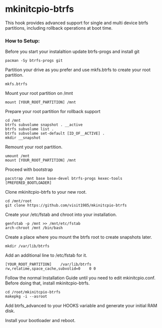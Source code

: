 mkinitcpio-btrfs
================

This hook provides advanced support for single and multi device btrfs
partitions, including rollback operations at boot time.

### How to Setup:

Before you start your instalaltion update btrfs-progs and install git

    pacman -Sy btrfs-progs git

Partition your drive as you prefer and use mkfs.btrfs to create your root
partition.

    mkfs.btrfs

Mount your root partition on /mnt

    mount [YOUR_ROOT_PARTITION] /mnt

Prepare your root partition for rollback support

    cd /mnt
    btrfs subvolume snapshot . __active
    btrfs subvolume list .
    btrfs subvolume set-default [ID_OF__ACTIVE] .
    mkdir __snapshot

Remount your root partition.

    umount /mnt
    mount [YOUR_ROOT_PARTITION] /mnt

Proceed with bootstrap

    pacstrap /mnt base base-devel btrfs-progs kexec-tools [PREFERED_BOOTLOADER]

Clone mkinitcpio-btrfs to your new root.

    cd /mnt/root
    git clone https://github.com/visit1985/mkinitcpio-btrfs

Create your /etc/fstab and chroot into your installation.

    genfstab -p /mnt >> /mnt/etc/fstab
    arch-chroot /mnt /bin/bash

Create a place where you mount the btrfs root to create snapshots later.

    mkdir /var/lib/btrfs

Add an additional line to /etc/fstab for it.

    [YOUR_ROOT_PARTITION]    /var/lib/btrfs    rw,relatime,space_cache,subvolid=0    0 0

Follow the normal Installation Guide until you need to edit mkinitcpio.conf.
Before doing that, install mkinitcpio-btrfs.

    cd /root/mkinitcpio-btrfs
    makepkg -i --asroot

Add btrfs_advanced to your HOOKS variable and generate your initial RAM disk.

Install your bootloader and reboot.


